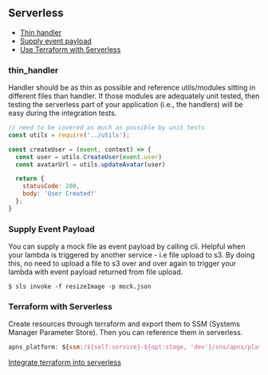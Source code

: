 ## Serverless

* [Thin handler](#thin_handler)
* [Supply event payload](#supply_event_payload)
* [Use Terraform with Serverless](#terraform-with-serverless)

### thin_handler

Handler should be as thin as possible and reference utils/modules sitting in different files than handler. If those modules are adequately unit tested, then testing the serverless part of your application (i.e., the handlers) will be easy during the integration tests.

```js
// need to be covered as much as possible by unit tests
const utils = require('../utils');

const createUser = (event, context) => {
  const user = utils.CreateUser(event.user)
  const avatarUrl = utils.updateAvatar(user)

  return {
    statusCode: 200,
    body: 'User Created!'
  };
}
```

### Supply Event Payload

You can supply a mock file as event payload by calling cli. Helpful when your lambda is triggered by another service - i.e file upload to s3. By doing this, no need to upload a file to s3 over and over again to trigger your lambda with event payload returned from file upload.

```shell
$ sls invoke -f resizeImage -p mock.json
```

### Terraform with Serverless

Create resources through terraform and export them to SSM (Systems Manager Parameter Store). Then you can reference them in serverless.

```js
apns_platform: ${ssm:/${self:service}-${opt:stage, 'dev'}/sns/apns/platform}
```

[Integrate terraform into serverless](https://medium.com/swlh/integrating-the-serverless-framework-and-terraform-874215daa8bf)



